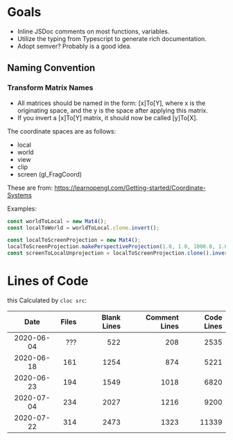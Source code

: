 # Goals

- Inline JSDoc comments on most functions, variables.
- Utilize the typing from Typescript to generate rich documentation.
- Adopt semver? Probably is a good idea.

## Naming Convention

### Transform Matrix Names

- All matrices should be named in the form: [x]To[Y], where x is the originating space, and the y is the space after applying this matrix.
- If you invert a [x]To[Y] matrix, it should now be called [y]To[X].

The coordinate spaces are as follows:
* local
* world
* view
* clip
* screen (gl_FragCoord)

These are from: https://learnopengl.com/Getting-started/Coordinate-Systems

Examples:

```js
const worldToLocal = new Mat4();
const localToWorld = worldToLocal.clone.invert();

const localToScreenProjection = new Mat4();
localToScreenProjection.makePerspectiveProjection(1.0, 1.0, 1000.0, 1.0);
const screenToLocalUnprojection = localToScreenProjection.clone().invert();
```

# Lines of Code

this
Calculated by `cloc src`:

|    Date    | Files | Blank Lines | Comment Lines | Code Lines |
| :--------: | ----: | ----------: | ------------: | ---------: |
| 2020-06-04 |   ??? |         522 |           208 |       2535 |
| 2020-06-18 |   161 |        1254 |           874 |       5221 |
| 2020-06-23 |   194 |        1549 |          1018 |       6820 |
| 2020-07-04 |   234 |        2027 |          1216 |       9200 |
| 2020-07-22 |   314 |        2473 |          1323 |      11339 |
